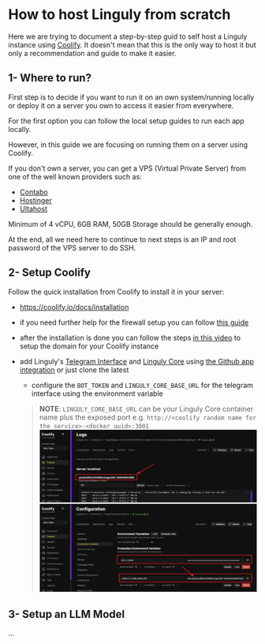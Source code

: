 # How to host Linguly from scratch

Here we are trying to document a step-by-step guid to self host a Linguly instance using [Coolify](https://coolify.io/).
It doesn't mean that this is the only way to host it but only a recommendation and guide to make it easier.

## 1- Where to run?

First step is to decide if you want to run it on an own system/running locally or deploy it on a server you own to access it easier from everywhere.

For the first option you can follow the local setup guides to run each app locally.

However, in this guide we are focusing on running them on a server using Coolify.

If you don't own a server, you can get a VPS (Virtual Private Server) from one of the well known providers such as:

- [Contabo](https://contabo.com/desktop/DE/en/vps/)
- [Hostinger](https://www.hostinger.de/vps)
- [Ultahost](https://ultahost.com/vps-hosting)

Minimum of 4 vCPU, 6GB RAM, 50GB Storage should be generally enough.

At the end, all we need here to continue to next steps is an IP and root password of the VPS server to do SSH.

## 2- Setup Coolify

Follow the quick installation from Coolify to install it in your server:
- https://coolify.io/docs/installation
- if you need further help for the firewall setup you can follow [this guide](./firewall-setup.md)
- after the installation is done you can follow the steps [in this video](https://www.youtube.com/watch?v=taJlPG82Ucw&t=232s) to setup the domain for your Coolify instance

- add Linguly's [Telegram Interface](https://github.com/Linguly/telegram-interface) and [Linguly Core](https://github.com/Linguly/linguly-core) using [the Github app integration](https://youtu.be/taJlPG82Ucw?feature=shared&t=1898) or just clone the latest 
    - configure the `BOT_TOKEN` and `LINGULY_CORE_BASE_URL` for the telegram interface using the environment variable
    > **NOTE**: `LINGULY_CORE_BASE_URL` can be your Linguly Core container name plus the exposed port e.g. `http://<coolify random name for the service>-<docker uuid>:3001`
    ![](./images/container-name.png)
    ![](./images/environment-variables.png)

## 3- Setup an LLM Model

...